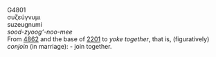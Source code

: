 <body>
  <p>G4801<br>  συζεύγνυμι  <br> suzeugnumi  <br><i>sood-zyoog‘-noo-mee </i><br>From <a href="g4862.htm">4862</a> and the base of <a href="g2201.htm">2201</a>  to <i>yoke</i> <i>together</i>, that is, (figuratively) <i>conjoin</i> (in marriage): - join together.<br></p>
 </body>